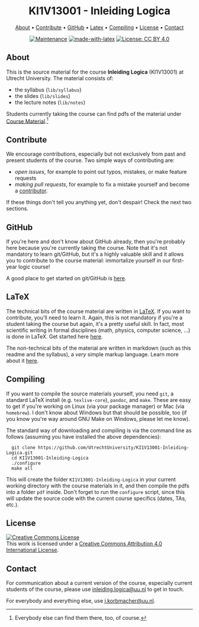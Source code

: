 <div align="center">

# KI1V13001 - Inleiding Logica

[About](#about) • [Contribute](#contribute) • [GitHub](#GitHub) • [Latex](#latex) • [Compiling](#compiling) • [License](#license) • [Contact](#contact)

[![Maintenance](https://img.shields.io/badge/Maintained%3F-yes-green.svg)](https://gitgub.com/UtrechtUniversity/KI1V13001-Inleiding-Logica/graphs/commit-activity)
[![made-with-latex](https://img.shields.io/badge/Made%20with-LaTeX-1f425f.svg)](https://www.latex-project.org/)
[![License: CC BY 4.0](https://img.shields.io/badge/License-CC%20BY%204.0-lightgrey.svg)](http://creativecommons.org/licenses/by/4.0/)

</div>

## About

This is the source material for the course **Inleiding Logica** (KI1V13001) at Utrecht University.
The material consists of:

  + the syllabus (`lib/syllabus`)
  + the slides (`lib/slides`)
  + the lecture notes (`lib/notes`)

Students currently taking the course can find pdfs of the material under [Course Material](https://github.com/UtrechtUniversity/KI1V13001-Inleiding-Logica/releases/latest).[^1]

## Contribute

We encourage contributions, especially but not exclusively from past and present students of the course.
Two simple ways of contributing are:

  + *open issues*, for example to point out typos, mistakes, or make feature requests
  + *making pull requests*, for example to fix a mistake yourself and become a [contributor](https://github.com/UtrechtUniversity/KI1V13001-Inleiding-Logica/graphs/contributors).

If these things don't tell you anything yet, don't despair! 
Check the next two sections.

## GitHub

If you're here and don't know about GitHub already, then you're probably here because you're currently taking the course.
Note that it's not mandatory to learn git/GitHub, but it's a highly valuable skill and it allows you to contribute to the course material: immortalize yourself in our first-year logic course!

A good place to get started on git/GitHub is [here](https://guides.github.com/).

## LaTeX 

The technical bits of the course material are written in [LaTeX](https://www.latex-project.org/).
If you want to contribute, you'll need to learn it. 
Again, this is not mandatory if you're a student taking the course but again, it's a pretty useful skill.
In fact,
most scientific writing in formal disciplines (math, physics, computer science, ...) is done in LaTeX.
Get started here [here](https://www.overleaf.com/learn/latex/Tutorials).

The non-technical bits of the material are written in markdown (such as this readme and the syllabus), a *very* simple markup language.
Learn more about it [here](https://guides.github.com/features/mastering-markdown/).

## Compiling

If you want to compile the source materials yourself, you need `git`, a standard LaTeX install (e.g. `texlive-core`), `pandoc`, and `make`.
These are easy to get if you're working on Linux (via your package manager) or Mac (via `homebrew`).
I don't know about Windows but that should be possible, too (if you know you're way around GNU Make on Windows, please let me know).

The standard way of downloading and compiling is via the command line as follows (assuming you have installed the above dependencies):

``` shell
  git clone https://github.com/UtrechtUniversity/KI1V13001-Inleiding-Logica.git
  cd KI1V13001-Inleiding-Logica
  ./configure
  make all
```

This will create the folder `KI1V13001-Inleiding-Logica` in your current working directory with the course materials in it, and then compile the pdfs into a folder `pdf` inside.
Don't forget to run the `configure` script, since this will update the source code with the current course specifics (dates, TAs, etc.).

## License

<a rel="license" href="http://creativecommons.org/licenses/by/4.0/"><img alt="Creative Commons License" style="border-width:0" src="https://i.creativecommons.org/l/by/4.0/88x31.png" /></a><br />This work is licensed under a <a rel="license" href="http://creativecommons.org/licenses/by/4.0/">Creative Commons Attribution 4.0 International License</a>.

## Contact

For communication about a current version of the course, especially current students of the course, please use [inleiding.logica@uu.nl](mailto:inleiding.logica@uu.nl) to get in touch.

For everybody and everything else, use [j.korbmacher@uu.nl](mailto:j.korbmacher@uu.nl).

[^1]: Everybody else can find them there, too, of course.
